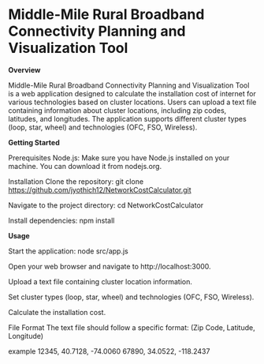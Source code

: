 # Middle-Mile Rural Broadband Connectivity Planning and Visualization Tool


**Overview**

Middle-Mile Rural Broadband Connectivity Planning and Visualization Tool is a web application designed to calculate the installation cost of internet for various technologies based on cluster locations. Users can upload a text file containing information about cluster locations, including zip codes, latitudes, and longitudes. The application supports different cluster types (loop, star, wheel) and technologies (OFC, FSO, Wireless).

**Getting Started**

Prerequisites
Node.js: Make sure you have Node.js installed on your machine. You can download it from nodejs.org.

Installation
Clone the repository:
git clone https://github.com/jyothich12/NetworkCostCalculator.git

Navigate to the project directory:
cd NetworkCostCalculator

Install dependencies:
npm install

**Usage**

Start the application:
node src/app.js

Open your web browser and navigate to http://localhost:3000.

Upload a text file containing cluster location information.

Set cluster types (loop, star, wheel) and technologies (OFC, FSO, Wireless).

Calculate the installation cost.

File Format
The text file should follow a specific format: (Zip Code, Latitude, Longitude)

example
12345, 40.7128, -74.0060
67890, 34.0522, -118.2437
